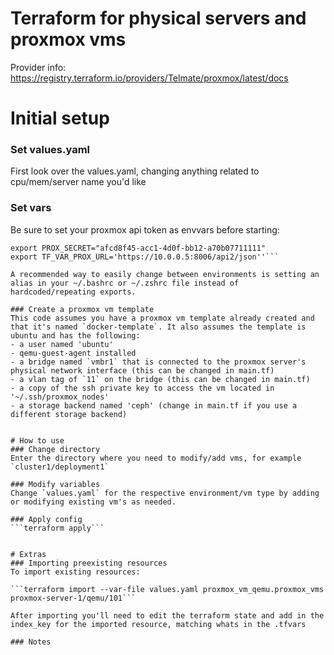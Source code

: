# Terraform for physical servers and proxmox vms

Provider info: https://registry.terraform.io/providers/Telmate/proxmox/latest/docs

# Initial setup
### Set values.yaml
First look over the values.yaml, changing anything related to cpu/mem/server name you'd like

### Set vars
Be sure to set your proxmox api token as envvars before starting:

```export PROX_ID="terraform-prov@pve!mytoken"
export PROX_SECRET="afcd8f45-acc1-4d0f-bb12-a70b07711111"
export TF_VAR_PROX_URL='https://10.0.0.5:8006/api2/json''```

A recommended way to easily change between environments is setting an alias in your ~/.bashrc or ~/.zshrc file instead of hardcoded/repeating exports.

### Create a proxmox vm template
This code assumes you have a proxmox vm template already created and that it's named `docker-template`. It also assumes the template is ubuntu and has the following:
- a user named 'ubuntu'
- qemu-guest-agent installed
- a bridge named `vmbr1` that is connected to the proxmox server's physical network interface (this can be changed in main.tf)
- a vlan tag of `11` on the bridge (this can be changed in main.tf)
- a copy of the ssh private key to access the vm located in '~/.ssh/proxmox_nodes'
- a storage backend named 'ceph' (change in main.tf if you use a different storage backend)


# How to use
### Change directory
Enter the directory where you need to modify/add vms, for example `cluster1/deployment1`

### Modify variables
Change `values.yaml` for the respective environment/vm type by adding or modifying existing vm's as needed.

### Apply config
```terraform apply```


# Extras
### Importing preexisting resources
To import existing resources:

```terraform import --var-file values.yaml proxmox_vm_qemu.proxmox_vms proxmox-server-1/qemu/101```

After importing you'll need to edit the terraform state and add in the index_key for the imported resource, matching whats in the .tfvars

### Notes